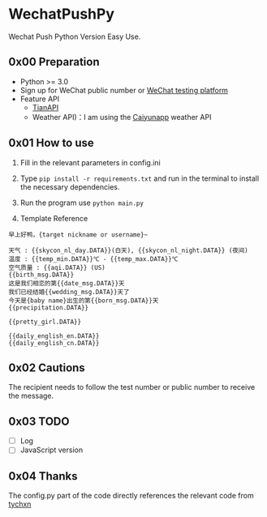 # WechatPushPy
Wechat Push Python Version Easy Use.


## 0x00 Preparation

- Python >= 3.0
- Sign up for WeChat public number or [WeChat testing platform](https://mp.weixin.qq.com/debug/cgi-bin/sandbox?t=sandbox/login)
- Feature API
  - [TianAPI](https://www.tianapi.com/)
  - Weather API)：I am using the [Caiyunapp](https://dashboard.caiyunapp.com/user/sign_up/) weather API
  
 ## 0x01 How to use
 
 1. Fill in the relevant parameters in config.ini<br>
 2. Type `pip install -r requirements.txt` and run in the terminal to install the necessary dependencies.<br>
 3. Run the program use `python main.py`<br>
 
4. Template Reference
 ```
 早上好鸭，{target nickname or username}~

天气 : {{skycon_nl_day.DATA}}(白天), {{skycon_nl_night.DATA}} (夜间)
温度 : {{temp_min.DATA}}℃ - {{temp_max.DATA}}℃
空气质量 : {{aqi.DATA}} (US)
{{birth_msg.DATA}}
这是我们相恋的第{{date_msg.DATA}}天
我们已经结婚{{wedding_msg.DATA}}天了
今天是{baby name}出生的第{{born_msg.DATA}}天
{{precipitation.DATA}}

{{pretty_girl.DATA}}

{{daily_english_en.DATA}}
{{daily_english_cn.DATA}}
 ```
 
 ## 0x02 Cautions
 
 The recipient needs to follow the test number or public number to receive the message.
 
 ## 0x03 TODO
 - [ ] Log <br>
 - [ ] JavaScript version 
 
 ## 0x04 Thanks
 
 The config.py part of the code directly references the relevant code from [tychxn](https://github.com/tychxn)
